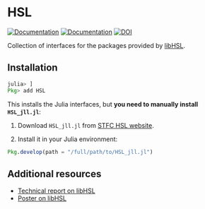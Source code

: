 # HSL

[![Documentation](https://img.shields.io/badge/docs-stable-blue.svg)](https://JuliaSmoothOptimizers.github.io/HSL.jl/stable)
[![Documentation](https://img.shields.io/badge/docs-dev-blue.svg)](https://JuliaSmoothOptimizers.github.io/HSL.jl/dev)
[![DOI](https://zenodo.org/badge/44119477.svg)](https://zenodo.org/badge/latestdoi/44119477)

Collection of interfaces for the packages provided by [libHSL](https://licences.stfc.ac.uk/products/Software/HSL/LibHSL).

## Installation

```julia
julia> ]
Pkg> add HSL
```

This installs the Julia interfaces, but **you need to manually install `HSL_jll.jl`**:

1. Download `HSL_jll.jl` from [STFC HSL website](https://licences.stfc.ac.uk/products/Software/HSL/LibHSL).

2. Install it in your Julia environment:

```julia
Pkg.develop(path = "/full/path/to/HSL_jll.jl")
```

## Additional resources

* [Technical report on libHSL](http://dx.doi.org/10.13140/RG.2.2.30649.54889)
* [Poster on libHSL](http://dx.doi.org/10.13140/RG.2.2.35632.26883)
